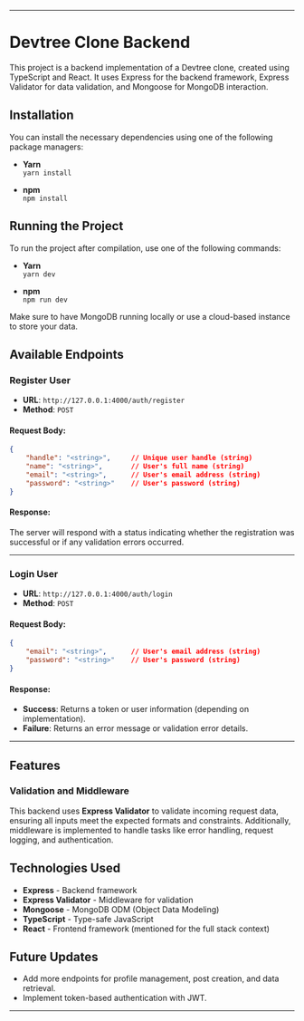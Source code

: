 
---

# Devtree Clone Backend

This project is a backend implementation of a Devtree clone, created using TypeScript and React. It uses Express for the backend framework, Express Validator for data validation, and Mongoose for MongoDB interaction.

## Installation

You can install the necessary dependencies using one of the following package managers:

- **Yarn**  
  `yarn install`

- **npm**  
  `npm install`

## Running the Project

To run the project after compilation, use one of the following commands:

- **Yarn**  
  `yarn dev`

- **npm**  
  `npm run dev`

Make sure to have MongoDB running locally or use a cloud-based instance to store your data.

## Available Endpoints

### Register User

- **URL**: `http://127.0.0.1:4000/auth/register`
- **Method**: `POST`

#### Request Body:
```json
{
    "handle": "<string>",     // Unique user handle (string)
    "name": "<string>",       // User's full name (string)
    "email": "<string>",      // User's email address (string)
    "password": "<string>"    // User's password (string)
}
```

#### Response:
The server will respond with a status indicating whether the registration was successful or if any validation errors occurred.

---

### Login User

- **URL**: `http://127.0.0.1:4000/auth/login`
- **Method**: `POST`

#### Request Body:
```json
{
    "email": "<string>",      // User's email address (string)
    "password": "<string>"    // User's password (string)
}
```

#### Response:
- **Success**: Returns a token or user information (depending on implementation).  
- **Failure**: Returns an error message or validation error details.

---

## Features

### Validation and Middleware
This backend uses **Express Validator** to validate incoming request data, ensuring all inputs meet the expected formats and constraints. Additionally, middleware is implemented to handle tasks like error handling, request logging, and authentication.

## Technologies Used
- **Express** - Backend framework
- **Express Validator** - Middleware for validation
- **Mongoose** - MongoDB ODM (Object Data Modeling)
- **TypeScript** - Type-safe JavaScript
- **React** - Frontend framework (mentioned for the full stack context)

## Future Updates
- Add more endpoints for profile management, post creation, and data retrieval.  
- Implement token-based authentication with JWT.

---
